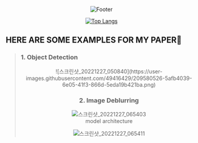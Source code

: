 <div align=center>
 
![Footer](https://capsule-render.vercel.app/api?type=waving&color=timeGradient&height=200&section=footer&fontSize=50&text=⚡⚡⚡⚡⚡⚡⚡⚡)
 
[![Top Langs](https://github-readme-stats.vercel.app/api/top-langs/?username=ohjunee&layout=compact&hide_rank=true&card_width=800)](https://github.com/ohjunee/github-readme-stats)
 </div>  
 
 ## HERE ARE SOME EXAMPLES FOR MY PAPER🔭

> ### 1. Object Detection  
> <div align=center>
> ![스크린샷_20221227_050840](https://user-images.githubusercontent.com/49416429/209580526-5afb4039-6e05-41f3-866d-5eda19b421ba.png)
>   
> ### 2. Image Deblurring  
> ![스크린샷_20221227_065403](https://user-images.githubusercontent.com/49416429/209648926-0af23592-a132-4697-bb50-0d3c972d58ee.png)  
> model architecture
> 
> ![스크린샷_20221227_065411](https://user-images.githubusercontent.com/49416429/209648919-79ea2f82-e9eb-4d61-b55c-231f99651730.png) 
> </div>
<!--

**ohjunee/ohjunee** is a ✨ _special_ ✨ repository because its `README.md` (this file) appears on your GitHub profile.

Here are some ideas to get you started:

- 🔭 I’m currently working on ...
- 🌱 I’m currently learning ...
- 👯 I’m looking to collaborate on ...
- 🤔 I’m looking for help with ...
- 💬 Ask me about ...
- 📫 How to reach me: ...
- 😄 Pronouns: ...
- ⚡ Fun fact: ...
-->
